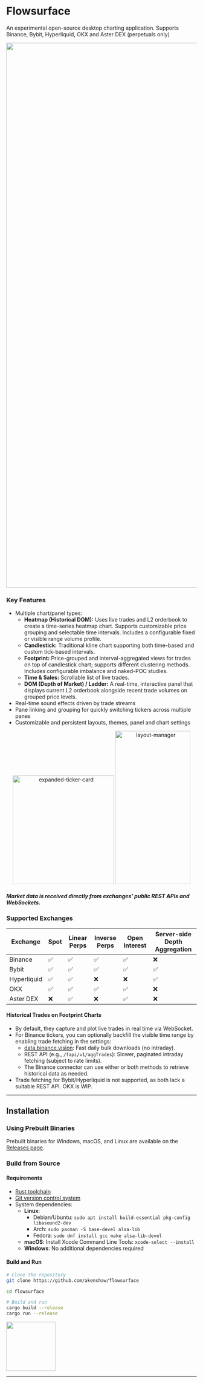 # Flowsurface

An experimental open-source desktop charting application. Supports Binance, Bybit, Hyperliquid, OKX and Aster DEX (perpetuals only)

<div align="center">
  <img width="2330" height="1440" alt="overview-layout-1" src="https://github.com/user-attachments/assets/7875117e-2475-4549-ac8c-6d350dacdb75" />
</div>

### Key Features

-   Multiple chart/panel types:
    -   **Heatmap (Historical DOM):** Uses live trades and L2 orderbook to create a time-series heatmap chart. Supports customizable price grouping and selectable time intervals. Includes a configurable fixed or visible range volume profile.
    -   **Candlestick:** Traditional kline chart supporting both time-based and custom tick-based intervals.
    -   **Footprint:** Price-grouped and interval-aggregated views for trades on top of candlestick chart; supports different clustering methods. Includes configurable imbalance and naked-POC studies.
    -   **Time & Sales:** Scrollable list of live trades.
    -   **DOM (Depth of Market) / Ladder:** A real-time, interactive panel that displays current L2 orderbook alongside recent trade volumes on grouped price levels.
-   Real-time sound effects driven by trade streams
-   Pane linking and grouping for quickly switching tickers across multiple panes
-   Customizable and persistent layouts, themes, panel and chart settings

<div align="center">
  <img width="268" height="287" alt="expanded-ticker-card" src="https://github.com/user-attachments/assets/ab8776b1-7e81-4a2d-a9e7-42d3b238cf1a" />
  <img width="199" height="405" alt="layout-manager" src="https://github.com/user-attachments/assets/63b5cf07-c4bf-4199-90b4-f7530c60de63" />
</div>

##### Market data is received directly from exchanges' public REST APIs and WebSockets.

### Supported Exchanges

| Exchange | Spot | Linear Perps | Inverse Perps | Open Interest | Server-side Depth Aggregation |
|----------|------|--------------|---------------|---------------|-------------------------------|
| Binance  | ✅   | ✅           | ✅            | ✅            | ❌                            |
| Bybit    | ✅   | ✅           | ✅            | ✅            | ✅                            |
| Hyperliquid | ✅ | ✅         | ❌            | ❌            | ✅                            |
| OKX      | ✅   | ✅           | ✅            | ✅            | ❌                            |
| Aster DEX | ❌   | ✅          | ❌            | ✅            | ❌                            |

#### Historical Trades on Footprint Charts

-   By default, they capture and plot live trades in real time via WebSocket.
-   For Binance tickers, you can optionally backfill the visible time range by enabling trade fetching in the settings:
    -   [data.binance.vision](https://data.binance.vision/): Fast daily bulk downloads (no intraday).
    -   REST API (e.g., `/fapi/v1/aggTrades`): Slower, paginated intraday fetching (subject to rate limits).
    -   The Binance connector can use either or both methods to retrieve historical data as needed.
-   Trade fetching for Bybit/Hyperliquid is not supported, as both lack a suitable REST API. OKX is WIP.

---

## Installation

### Using Prebuilt Binaries

Prebuilt binaries for Windows, macOS, and Linux are available on the [Releases page](https://github.com/akenshaw/flowsurface/releases).

### Build from Source

#### Requirements

-   [Rust toolchain](https://www.rust-lang.org/tools/install)
-   [Git version control system](https://git-scm.com/)
-   System dependencies:
    -   **Linux**:
        -   Debian/Ubuntu: `sudo apt install build-essential pkg-config libasound2-dev`
        -   Arch: `sudo pacman -S base-devel alsa-lib`
        -   Fedora: `sudo dnf install gcc make alsa-lib-devel`
    -   **macOS**: Install Xcode Command Line Tools: `xcode-select --install`
    -   **Windows**: No additional dependencies required

#### Build and Run

```bash
# Clone the repository
git clone https://github.com/akenshaw/flowsurface

cd flowsurface

# Build and run
cargo build --release
cargo run --release
```

<a href="https://github.com/iced-rs/iced">
  <img src="https://gist.githubusercontent.com/hecrj/ad7ecd38f6e47ff3688a38c79fd108f0/raw/74384875ecbad02ae2a926425e9bcafd0695bade/color.svg" width="130px">
</a>

---
